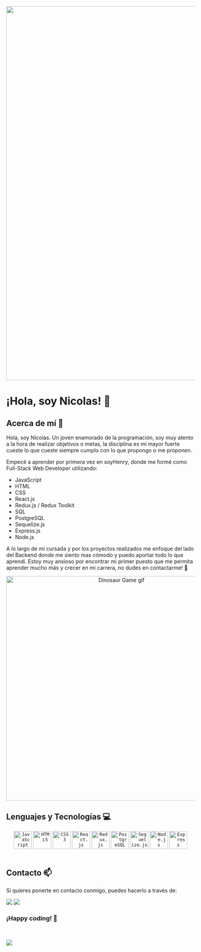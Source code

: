 <div align="center">
    <img width="1000" src="https://midu.dev/images/wallpapers/una-taza-de-javascript.png"/>
</div>

# ¡Hola, soy Nicolas! 👋

## Acerca de mí 🚀

Hola, soy Nicolas. Un joven enamorado de la programación, soy muy atento a la hora de realizar objetivos o metas, la disciplina es mi mayor fuerte cueste lo que cueste siempre cumplo con lo que propongo o me proponen. 

Empecé a aprender por primera vez en soyHenry, donde me formé como Full-Stack Web Developer utilizando: 
- JavaScript
- HTML
- CSS
- React.js
- Redux.js / Redux Toolkit
- SQL
- PostgreSQL
- Sequelize.js
- Express.js
- Node.js

A lo largo de mi cursada y por los proyectos realizados me enfoque del lado del Backend donde me siento mas cómodo y puedo aportar todo lo que aprendí. 
Estoy muy ansioso por encontrar mi primer puesto que me permita aprender mucho más y crecer en mi carrera, no dudes en contactarme! 🚀

<p align="center">
    <img width="600" src="https://storage.googleapis.com/gweb-uniblog-publish-prod/original_images/Dino_non-birthday_version.gif" alt="Dinosaur Game gif">
</p>

## Lenguajes y Tecnologías 💻

<div align="center">
    <code><img width="48" height="48" src="https://cdn.jsdelivr.net/gh/devicons/devicon/icons/javascript/javascript-original.svg" alt="JavaScript" /></code>
    <code><img width="48" height="48" src="https://cdn.jsdelivr.net/gh/devicons/devicon/icons/html5/html5-original.svg" alt="HTML5" /></code>
    <code><img width="48" height="48" src="https://cdn.jsdelivr.net/gh/devicons/devicon/icons/css3/css3-original.svg" alt="CSS3" /></code>
    <code><img width="48" height="48" src="https://cdn.jsdelivr.net/gh/devicons/devicon/icons/react/react-original.svg" alt="React.js" /></code>
    <code><img width="48" height="48" src="https://cdn.jsdelivr.net/gh/devicons/devicon/icons/redux/redux-original.svg" alt="Redux.js" /></code>
    <code><img width="48" height="48" src="https://cdn.jsdelivr.net/gh/devicons/devicon/icons/postgresql/postgresql-original.svg" alt="PostgreSQL" /></code>
    <code><img width="48" height="48" src="https://cdn.jsdelivr.net/gh/devicons/devicon/icons/sequelize/sequelize-original.svg" alt="Sequelize.js" /></code>
    <code><img width="48" height="48" src="https://cdn.jsdelivr.net/gh/devicons/devicon/icons/nodejs/nodejs-original.svg" alt="Node.js" /></code>
    <code><img width="48" height="48" src="https://cdn.jsdelivr.net/gh/devicons/devicon/icons/express/express-original-wordmark.svg" alt="Express" /></code>
</div>

<br/>


## Contacto 📫

Si quieres ponerte en contacto conmigo, puedes hacerlo a través de:

[<img src="https://img.shields.io/badge/LinkedIn-0077B5?style=for-the-badge&logo=linkedin&logoColor=white">](www.linkedin.com/in/nicolas-stucky-972b9827a)
[<img src="https://img.shields.io/badge/Gmail-D14836?style=for-the-badge&logo=gmail&logoColor=white">](nicolastucky2005@gmail.com)

### ¡Happy coding! 🚀
<br/>

[![](https://komarev.com/ghpvc/?username=Argiiasd&color=000000)](https://github.com/NicolasStucky)
